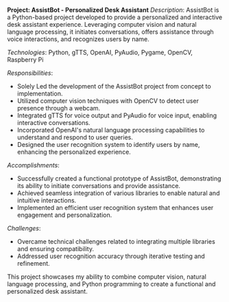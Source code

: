 **Project: AssistBot - Personalized Desk Assistant**
*Description*: AssistBot is a Python-based project developed to provide a personalized and interactive desk assistant experience. Leveraging computer vision and natural language processing, it initiates conversations, offers assistance through voice interactions, and recognizes users by name.

*Technologies*: Python, gTTS, OpenAI, PyAudio, Pygame, OpenCV, Raspberry Pi

*Responsibilities*:
- Solely Led the development of the AssistBot project from concept to implementation.
- Utilized computer vision techniques with OpenCV to detect user presence through a webcam.
- Integrated gTTS for voice output and PyAudio for voice input, enabling interactive conversations.
- Incorporated OpenAI's natural language processing capabilities to understand and respond to user queries.
- Designed the user recognition system to identify users by name, enhancing the personalized experience.

*Accomplishments*:
- Successfully created a functional prototype of AssistBot, demonstrating its ability to initiate conversations and provide assistance.
- Achieved seamless integration of various libraries to enable natural and intuitive interactions.
- Implemented an efficient user recognition system that enhances user engagement and personalization.

*Challenges*:
- Overcame technical challenges related to integrating multiple libraries and ensuring compatibility.
- Addressed user recognition accuracy through iterative testing and refinement.

This project showcases my ability to combine computer vision, natural language processing, and Python programming to create a functional and personalized desk assistant.
